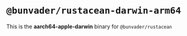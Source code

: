 # `@bunvader/rustacean-darwin-arm64`

This is the **aarch64-apple-darwin** binary for `@bunvader/rustacean`
